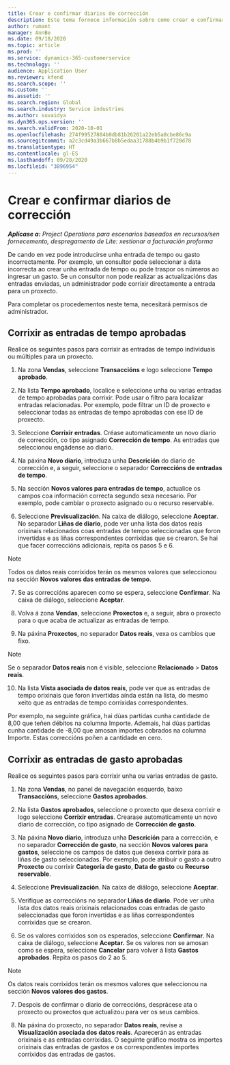 ```yaml
---
title: Crear e confirmar diarios de corrección
description: Este tema fornece información sobre como crear e confirmar un diario de corrección.
author: rumant
manager: AnnBe
ms.date: 09/18/2020
ms.topic: article
ms.prod: ''
ms.service: dynamics-365-customerservice
ms.technology: ''
audience: Application User
ms.reviewer: kfend
ms.search.scope: ''
ms.custom: ''
ms.assetid: ''
ms.search.region: Global
ms.search.industry: Service industries
ms.author: suvaidya
ms.dyn365.ops.version: ''
ms.search.validFrom: 2020-10-01
ms.openlocfilehash: 274f99527804b0db81b26201a22eb5a8cbe86c9a
ms.sourcegitcommit: a2c3cd49a3b667b8b5edaa31788b4b9b1f728d78
ms.translationtype: HT
ms.contentlocale: gl-ES
ms.lasthandoff: 09/28/2020
ms.locfileid: "3896954"
---
```

# <a name="create-and-confirm-correction-journals"></a>Crear e confirmar diarios de corrección

_**Aplícase a:** Project Operations para escenarios baseados en recursos/sen fornecemento, despregamento de Lite: xestionar a facturación proforma_

De cando en vez pode introducirse unha entrada de tempo ou gasto incorrectamente. Por exemplo, un consultor pode seleccionar a data incorrecta ao crear unha entrada de tempo ou pode traspor os números ao ingresar un gasto. Se un consultor non pode realizar as actualizacións das entradas enviadas, un administrador pode corrixir directamente a entrada para un proxecto.

Para completar os procedementos neste tema, necesitará permisos de administrador.

## <a name="correct-approved-time-entries"></a>Corrixir as entradas de tempo aprobadas     

Realice os seguintes pasos para corrixir as entradas de tempo individuais ou múltiples para un proxecto.

1. Na zona **Vendas**, seleccione **Transaccións** e logo seleccione **Tempo aprobado**. 

2. Na lista **Tempo aprobado**, localice e seleccione unha ou varias entradas de tempo aprobadas para corrixir. Pode usar o filtro para localizar entradas relacionadas. Por exemplo, pode filtrar un ID de proxecto e seleccionar todas as entradas de tempo aprobadas con ese ID de proxecto.

3. Seleccione **Corrixir entradas**. Créase automaticamente un novo diario de corrección, co tipo asignado **Corrección de tempo**. As entradas que seleccionou engádense ao diario. 

4. Na páxina **Novo diario**, introduza unha **Descrición** do diario de corrección e, a seguir, seleccione o separador **Correccións de entradas de tempo**.  

5. Na sección **Novos valores para entradas de tempo**, actualice os campos coa información correcta segundo sexa necesario. Por exemplo, pode cambiar o proxecto asignado ou o recurso reservable.

6. Seleccione **Previsualización**. Na caixa de diálogo, seleccione **Aceptar**. No separador **Liñas de diario**, pode ver unha lista dos datos reais orixinais relacionados coas entradas de tempo seleccionadas que foron invertidas e as liñas correspondentes corrixidas que se crearon. Se hai que facer correccións adicionais, repita os pasos 5 e 6. 

> [!NOTE]
> Todos os datos reais corrixidos terán os mesmos valores que seleccionou na sección **Novos valores das entradas de tempo**.

7. Se as correccións aparecen como se espera, seleccione **Confirmar**. Na caixa de diálogo, seleccione **Aceptar**.

8. Volva á zona **Vendas**, seleccione **Proxectos** e, a seguir, abra o proxecto para o que acaba de actualizar as entradas de tempo. 

9. Na páxina **Proxectos**, no separador **Datos reais**, vexa os cambios que fixo. 

> [!NOTE]
> Se o separador **Datos reais** non é visible, seleccione **Relacionado** > **Datos reais**.  

10. Na lista **Vista asociada de datos reais**, pode ver que as entradas de tempo orixinais que foron invertidas aínda están na lista, do mesmo xeito que as entradas de tempo corrixidas correspondentes. 

Por exemplo, na seguinte gráfica, hai dúas partidas cunha cantidade de 8,00 que teñen débitos na columna Importe. Ademais, hai dúas partidas cunha cantidade de -8,00 que amosan importes cobrados na columna Importe. Estas correccións poñen a cantidade en cero.

 
## <a name="correct-approved-expense-entries"></a>Corrixir as entradas de gasto aprobadas

Realice os seguintes pasos para corrixir unha ou varias entradas de gasto. 

1. Na zona **Vendas**, no panel de navegación esquerdo, baixo **Transaccións**, seleccione **Gastos aprobados**.

2. Na lista **Gastos aprobados**, seleccione o proxecto que desexa corrixir e logo seleccione **Corrixir entradas**. Crearase automaticamente un novo diario de corrección, co tipo asignado de **Corrección de gasto**. 

3. Na páxina **Novo diario**, introduza unha **Descrición** para a corrección, e no separador **Corrección de gasto**, na sección **Novos valores para gastos**, seleccione os campos de datos que desexa corrixir para as liñas de gasto seleccionadas. Por exemplo, pode atribuír o gasto a outro **Proxecto** ou corrixir **Categoría de gasto**, **Data de gasto** ou **Recurso reservable**.

4. Seleccione **Previsualización**. Na caixa de diálogo, seleccione **Aceptar**. 

5. Verifique as correccións no separador **Liñas de diario**. Pode ver unha lista dos datos reais orixinais relacionados coas entradas de gasto seleccionadas que foron invertidas e as liñas correspondentes corrixidas que se crearon.

6. Se os valores corrixidos son os esperados, seleccione **Confirmar**. Na caixa de diálogo, seleccione **Aceptar.** Se os valores non se amosan como se espera, seleccione **Cancelar** para volver á lista **Gastos aprobados**. Repita os pasos do 2 ao 5. 

> [!NOTE]
> Os datos reais corrixidos terán os mesmos valores que seleccionou na sección **Novos valores dos gastos**.

7. Despois de confirmar o diario de correccións, desprácese ata o proxecto ou proxectos que actualizou para ver os seus cambios.  

8. Na páxina do proxecto, no separador **Datos reais**, revise a **Visualización asociada dos datos reais**. Aparecerán as entradas orixinais e as entradas corrixidas. O seguinte gráfico mostra os importes orixinais das entradas de gastos e os correspondentes importes corrixidos das entradas de gastos. 


